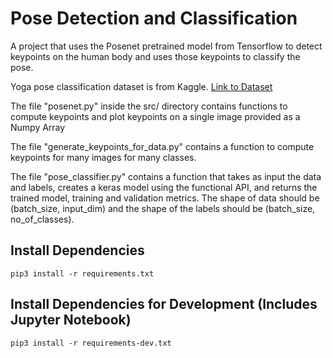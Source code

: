 # Pose Detection and Classification

A project that uses the Posenet pretrained model from Tensorflow to detect keypoints on the human body
and uses those keypoints to classify the pose.

Yoga pose classification dataset is from Kaggle. [Link to Dataset](https://www.kaggle.com/niharika41298/yoga-poses-dataset)

The file "posenet.py" inside the src/ directory contains functions to compute keypoints and plot keypoints on a single image
provided as a Numpy Array

The file "generate_keypoints_for_data.py" contains a function to compute keypoints for many images for many classes.

The file "pose_classifier.py" contains a function that takes as input the data and labels, creates a keras model using the functional API, and returns the trained model, training and validation metrics. The shape of data should be (batch_size, input_dim) and the shape of the labels should be (batch_size, no_of_classes).

## Install Dependencies
```
pip3 install -r requirements.txt
```

## Install Dependencies for Development (Includes Jupyter Notebook)
```
pip3 install -r requirements-dev.txt
```